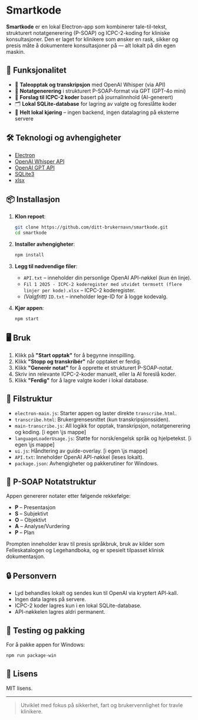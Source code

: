 # Smartkode

**Smartkode** er en lokal Electron-app som kombinerer tale-til-tekst, strukturert notatgenerering (P-SOAP) og ICPC-2-koding for kliniske konsultasjoner. Den er laget for klinikere som ønsker en rask, sikker og presis måte å dokumentere konsultasjoner på — alt lokalt på din egen maskin.

## 🚀 Funksjonalitet

- 🎤 **Taleopptak og transkripsjon** med OpenAI Whisper (via API)
- 📝 **Notatgenerering** i strukturert P-SOAP-format via GPT (GPT-4o mini)
- 🧠 **Forslag til ICPC-2 koder** basert på journalinnhold (AI-generert)
- 🗂️ **Lokal SQLite-database** for lagring av valgte og foreslåtte koder
- 🔐 **Helt lokal kjøring** – ingen backend, ingen datalagring på eksterne servere

## 🛠️ Teknologi og avhengigheter

- [Electron](https://www.electronjs.org/)
- [OpenAI Whisper API](https://platform.openai.com/docs/guides/speech-to-text)
- [OpenAI GPT API](https://platform.openai.com/docs/guides/gpt)
- [SQLite3](https://www.sqlite.org/)
- [xlsx](https://www.npmjs.com/package/xlsx)

## 📦 Installasjon

1. **Klon repoet**:

   ```bash
   git clone https://github.com/ditt-brukernavn/smartkode.git
   cd smartkode

2. **Installer avhengigheter**:

   ```bash
   npm install
   ```

3. **Legg til nødvendige filer**:

   * `API.txt` – inneholder din personlige OpenAI API-nøkkel (kun én linje).
   * `Fil 1 2025 - ICPC-2 koderegister med utvidet termsett (flere linjer per kode).xlsx` – ICPC-2 koderegister.
   * *(Valgfritt)* `ID.txt` – inneholder lege-ID for å logge kodevalg.

4. **Kjør appen**:

   ```bash
   npm start
   ```

## 🖥️ Bruk

1. Klikk på **"Start opptak"** for å begynne innspilling.
2. Klikk **"Stopp og transkribér"** når opptaket er ferdig.
3. Klikk **"Generér notat"** for å opprette et strukturert P-SOAP-notat.
4. Skriv inn relevante ICPC-2-koder manuelt, eller la AI foreslå koder.
5. Klikk **"Ferdig"** for å lagre valgte koder i lokal database.

## 📁 Filstruktur

* `electron-main.js`: Starter appen og laster direkte `transcribe.html`.
* `transcribe.html`: Brukergrensesnittet (kun transkripsjonssiden).
* `main-transcribe.js`: All logikk for opptak, transkripsjon, notatgenerering og koding. [i egen \js mappe]
* `languageLoaderUsage.js`: Støtte for norsk/engelsk språk og hjelpetekst. [i egen \js mappe]
* `ui.js`: Håndtering av guide-overlay. [i egen \js mappe]
* `API.txt`: Inneholder OpenAI API-nøkkel (leses lokalt).
* `package.json`: Avhengigheter og pakkerutiner for Windows.

## 🧠 P-SOAP Notatstruktur

Appen genererer notater etter følgende rekkefølge:

* **P** – Presentasjon
* **S** – Subjektivt
* **O** – Objektivt
* **A** – Analyse/Vurdering
* **P** – Plan

Prompten inneholder krav til presis språkbruk, bruk av kilder som Felleskatalogen og Legehandboka, og er spesielt tilpasset klinisk dokumentasjon.

## 🔒 Personvern

* Lyd behandles lokalt og sendes kun til OpenAI via kryptert API-kall.
* Ingen data lagres på servere.
* ICPC-2 koder lagres kun i en lokal SQLite-database.
* API-nøkkelen lagres aldri permanent.

## 🧪 Testing og pakking

For å pakke appen for Windows:

```bash
npm run package-win
```

## 📄 Lisens

MIT lisens.

---

> Utviklet med fokus på sikkerhet, fart og brukervennlighet for travle klinikere.